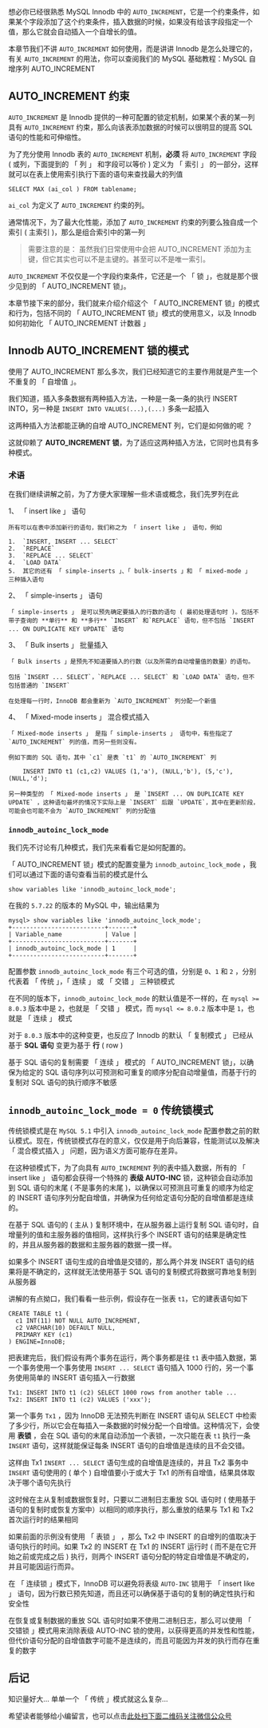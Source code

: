 想必你已经很熟悉 MySQL Innodb 中的 `AUTO_INCREMENT`，它是一个约束条件，如果某个字段添加了这个约束条件，插入数据的时候，如果没有给该字段指定一个值，那么它就会自动插入一个自增长的值。

本章节我们不讲 `AUTO_INCREMENT` 如何使用，而是讲讲 Innodb 是怎么处理它的，有关 `AUTO_INCREMENT` 的用法，你可以查阅我们的 MySQL 基础教程：MySQL 自增序列 AUTO\_INCREMENT

## AUTO\_INCREMENT 约束 ##

`AUTO_INCREMENT` 是 Innodb 提供的一种可配置的锁定机制，如果某个表的某一列具有 `AUTO_INCREMENT` 约束，那么向该表添加数据的时候可以很明显的提高 SQL 语句的性能和可伸缩性。

为了充分使用 Innodb 表的 `AUTO_INCREMENT` 机制，**必须** 将 `AUTO_INCREMENT` 字段 ( 或列，下面提到的 「 列 」 和字段可以等价 ) 定义为 「 索引 」 的一部分，这样就可以在表上使用索引执行下面的语句来查找最大的列值

```
SELECT MAX (ai_col ) FROM tablename;
```

`ai_col` 为定义了 `AUTO_INCREMENT` 约束的列。

通常情况下，为了最大化性能，添加了 `AUTO_INCREMENT` 约束的列要么独自成一个索引 ( 主索引 )，那么是组合索引中的第一列

> 需要注意的是： 虽然我们日常使用中会把 AUTO\_INCREMENT 添加为主键，但它其实也可以不是主键的。甚至可以不是唯一索引。

`AUTO_INCREMENT` 不仅仅是一个字段约束条件，它还是一个 「 锁 」，也就是那个很少见到的 「 AUTO\_INCREMENT 锁」。

本章节接下来的部分，我们就来介绍介绍这个 「 AUTO\_INCREMENT 锁」的模式和行为，包括不同的 「 AUTO\_INCREMENT 锁」模式的使用意义，以及 Innodb 如何初始化 「 AUTO\_INCREMENT 计数器 」

## Innodb AUTO\_INCREMENT 锁的模式 ##

使用了 AUTO\_INCREMENT 那么多次，我们已经知道它的主要作用就是产生一个不重复的 「 自增值 」。

我们知道，插入多条数据有两种插入方法，一种是一条一条的执行 INSERT INTO，另一种是 `INSERT INTO VALUES(...),(...)` 多条一起插入

这两种插入方法都能正确的自增 AUTO\_INCREMENT 列，它们是如何做的呢 ？

这就仰赖了 **AUTO\_INCREMENT 锁**，为了适应这两种插入方法，它同时也具有多种模式。

### 术语 ###

在我们继续讲解之前，为了方便大家理解一些术语或概念，我们先罗列在此

1、  「 insert like 」 语句
    
    所有可以在表中添加新行的语句，我们称之为 「 insert like 」 语句，例如
    
    1.  `INSERT, INSERT ... SELECT`
    2.  `REPLACE`
    3.  `REPLACE ... SELECT`
    4.  `LOAD DATA`
    5.  其它的还有 「 simple-inserts 」、「 bulk-inserts 」和 「 mixed-mode 」 三种插入语句
2、  「 simple-inserts 」 语句
    
    「 simple-inserts 」 是可以预先确定要插入的行数的语句 ( 最初处理语句时 )。包括不带子查询的 **单行** 和 **多行** `INSERT` 和`REPLACE` 语句，但不包括 `INSERT ... ON DUPLICATE KEY UPDATE` 语句
3、  「 Bulk inserts 」 批量插入
    
    「 Bulk inserts 」是预先不知道要插入的行数（以及所需的自动增量值的数量）的语句。
    
    包括 `INSERT ... SELECT`，`REPLACE ... SELECT` 和 `LOAD DATA` 语句，但不包括普通的 `INSERT`
    
    在处理每一行时，InnoDB 都会重新为 `AUTO_INCREMENT` 列分配一个新值
4、  「 Mixed-mode inserts 」 混合模式插入
    
    「 Mixed-mode inserts 」 是指「 simple-inserts 」 语句中，有些指定了 `AUTO_INCREMENT` 列的值，而另一些则没有。
    
    例如下面的 SQL 语句，其中 `c1` 是表 `t1` 的 `AUTO_INCREMENT` 列
    
```
    INSERT INTO t1 (c1,c2) VALUES (1,'a'), (NULL,'b'), (5,'c'), (NULL,'d');
```
    
    另一种类型的 「 Mixed-mode inserts 」 是 `INSERT ... ON DUPLICATE KEY UPDATE` ，这种语句最坏的情况下实际上是 `INSERT` 后跟 `UPDATE`，其中在更新阶段，可能会也可能不会为 `AUTO_INCREMENT` 列的分配值

### `innodb_autoinc_lock_mode` ###

我们先不讨论有几种模式，我们先来看看它是如何配置的。

「 AUTO\_INCREMENT 锁」模式的配置变量为 `innodb_autoinc_lock_mode` ，我们可以通过下面的语句查看当前的模式是什么

```
show variables like 'innodb_autoinc_lock_mode';
```

在我的 `5.7.22` 的版本的 MySQL 中，输出结果为

```
mysql> show variables like 'innodb_autoinc_lock_mode';
+--------------------------+-------+
| Variable_name            | Value |
+--------------------------+-------+
| innodb_autoinc_lock_mode | 1     |
+--------------------------+-------+
```

配置参数 `innodb_autoinc_lock_mode` 有三个可选的值，分别是 `0`、`1` 和 `2` ，分别代表着 「 传统 」，「 连续 」 或 「 交错 」 三种锁模式

在不同的版本下，`innodb_autoinc_lock_mode` 的默认值是不一样的，在 `mysql >= 8.0.3` 版本中是 `2`，也就是 「 交错 」 模式，而 `mysql <= 8.0.2` 版本中是 `1`，也就是 「 连续 」 模式

对于 `8.0.3` 版本中的这种变更，也反应了 Innodb 的默认 「 复制模式 」 已经从基于 **SQL 语句** 变更为基于 **行** ( row )

基于 SQL 语句的复制需要 「 连续 」 模式的 「 AUTO\_INCREMENT 锁」，以确保为给定的 SQL 语句序列以可预测和可重复的顺序分配自动增量值，而基于行的复制对 SQL 语句的执行顺序不敏感

## `innodb_autoinc_lock_mode = 0` 传统锁模式 ##

传统锁模式是在 `MySQL 5.1` 中引入 `innodb_autoinc_lock_mode` 配置参数之前的默认模式。现在，传统锁模式存在的意义，仅仅是用于向后兼容，性能测试以及解决 「 混合模式插入 」 问题，因为语义方面可能存在差异。

在这种锁模式下，为了向具有 `AUTO_INCREMENT` 列的表中插入数据，所有的 「 insert like 」 语句都会获得一个特殊的 **表级 AUTO-INC** 锁，这种锁会自动添加到 SQL 语句的末尾 ( 不是事务的末尾 )，以确保以可预测且可重复的顺序为给定的 INSERT 语句序列分配自增值，并确保为任何给定语句分配的自增值都是连续的。

在基于 SQL 语句的 ( 主从 ) 复制环境中，在从服务器上运行复制 SQL 语句时，自增量列的值和主服务器的值相同，这样执行多个 INSERT 语句的结果是确定性的，并且从服务器的数据和主服务器的数据一摸一样。

如果多个 INSERT 语句生成的自增值是交错的，那么两个并发 INSERT 语句的结果将是不确定的，这样就无法使用基于 SQL 语句的复制模式将数据可靠地复制到从服务器

讲解的有点拗口，我们看看一些示例，假设存在一张表 `t1`，它的建表语句如下

```
CREATE TABLE t1 (
  c1 INT(11) NOT NULL AUTO_INCREMENT,
  c2 VARCHAR(10) DEFAULT NULL,
  PRIMARY KEY (c1)
) ENGINE=InnoDB;
```

把表建完后，我们假设有两个事务在运行，两个事务都是往 `t1` 表中插入数据，第一个事务使用一个事务使用 `INSERT ... SELECT` 语句插入 1000 行的，另一个事务使用简单的 INSERT 语句插入一行数据

```
Tx1: INSERT INTO t1 (c2) SELECT 1000 rows from another table ...
Tx2: INSERT INTO t1 (c2) VALUES ('xxx');
```

第一个事务 `Tx1` ，因为 InnoDB 无法预先判断在 INSERT 语句从 SELECT 中检索了多少行，所以它会在每插入一条数据的时候分配一个自增值。这种情况下，会使用 **表锁** ，会在 SQL 语句的末尾自动添加一个表锁，一次只能在表 `t1` 执行一条 `INSERT` 语句，这样就能保证每条 INSERT 语句的自增值是连续的且不会交错。

这样由 Tx1 `INSERT ... SELECT` 语句生成的自增值是连续的，并且 Tx2 事务中 `INSERT` 语句使用的 ( 单个 ) 自增值要小于或大于 Tx1 的所有自增值，结果具体取决于哪个语句先执行

这时候在主从复制或数据恢复时，只要以二进制日志重放 SQL 语句时 ( 使用基于语句的复制时或恢复方案中）以相同的顺序执行，那么重放的结果与 Tx1 和 Tx2 首次运行时的结果相同

如果前面的示例没有使用 「 表锁 」 ，那么 Tx2 中 INSERT 的自增列的值取决于语句执行的时间。如果 Tx2 的 INSERT 在 Tx1 的 INSERT 运行时 ( 而不是在它开始之前或完成之后 ) 执行，则两个 INSERT 语句分配的特定自增值是不确定的，并且可能因运行而异。

在 「 连续锁 」模式下，InnoDB 可以避免将表级 `AUTO-INC` 锁用于 「 insert like 」 语句，因为行数已预先知道，而且还可以确保基于语句的复制的确定性执行和安全性

在恢复或复制数据的重放 SQL 语句时如果不使用二进制日志，那么可以使用 「 交错锁 」模式用来消除表级 AUTO-INC 锁的使用，以获得更高的并发性和性能，但代价语句分配的自增值数字可能不是连续的，而且可能因为并发的执行而存在重复的数字

## 后记 ##

知识量好大... 单单一个 「 传统 」模式就这么复杂...


希望读者能够给小编留言，也可以点击[此处扫下面二维码关注微信公众号](https://www.ycbbs.vip/?p=28 "此处扫下面二维码关注微信公众号")